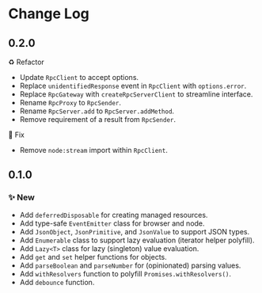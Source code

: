 <!--

## {version}

⚠️ Breaking change
✨ New
🐞 Fix
♻️ Refactor / Enhance / Update
⬆️ Upgrading

-->

# Change Log

## 0.2.0

♻️ Refactor

- Update `RpcClient` to accept options.
- Replace `unidentifiedResponse` event in `RpcClient` with `options.error`.
- Replace `RpcGateway` with `createRpcServerClient` to streamline interface.
- Rename `RpcProxy` to `RpcSender`.
- Rename `RpcServer.add` to `RpcServer.addMethod`.
- Remove requirement of a result from `RpcSender`.

🐞 Fix

- Remove `node:stream` import within `RpcClient`.

## 0.1.0

### ✨ New

- Add `deferredDisposable` for creating managed resources.
- Add type-safe `EventEmitter` class for browser and node.
- Add `JsonObject`, `JsonPrimitive`, and `JsonValue` to support JSON types.
- Add `Enumerable` class to support lazy evaluation (iterator helper polyfill).
- Add `Lazy<T>` class for lazy (singleton) value evaluation.
- Add `get` and `set` helper functions for objects.
- Add `parseBoolean` and `parseNumber` for (opinionated) parsing values.
- Add `withResolvers` function to polyfill `Promises.withResolvers()`.
- Add `debounce` function.
